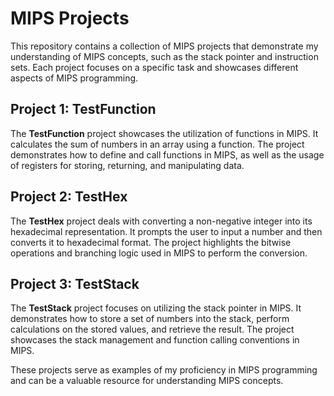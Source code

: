 # MIPS Projects

This repository contains a collection of MIPS projects that demonstrate my understanding of MIPS concepts, such as the stack pointer and instruction sets. Each project focuses on a specific task and showcases different aspects of MIPS programming.

## Project 1: TestFunction
The **TestFunction** project showcases the utilization of functions in MIPS. It calculates the sum of numbers in an array using a function. The project demonstrates how to define and call functions in MIPS, as well as the usage of registers for storing, returning, and manipulating data.

## Project 2: TestHex
The **TestHex** project deals with converting a non-negative integer into its hexadecimal representation. It prompts the user to input a number and then converts it to hexadecimal format. The project highlights the bitwise operations and branching logic used in MIPS to perform the conversion.

## Project 3: TestStack
The **TestStack** project focuses on utilizing the stack pointer in MIPS. It demonstrates how to store a set of numbers into the stack, perform calculations on the stored values, and retrieve the result. The project showcases the stack management and function calling conventions in MIPS.

These projects serve as examples of my proficiency in MIPS programming and can be a valuable resource for understanding MIPS concepts.
